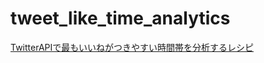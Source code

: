 # tweet_like_time_analytics


[TwitterAPIで最もいいねがつきやすい時間帯を分析するレシピ](https://axross-recipe.com/recipes/267)
